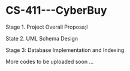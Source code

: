 # CS-411---CyberBuy

Stage 1. Project Overall Proposa;l

State 2. UML Schema Design

Stage 3: Database Implementation and Indexing

More codes to be uploaded soon ... 
